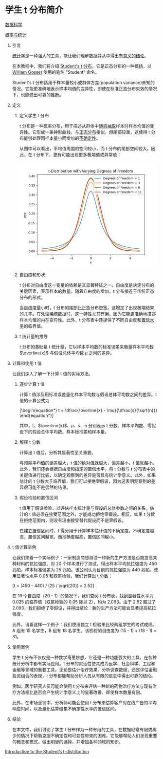 # 学生 t 分布简介

[数据科学](https://www.baeldung.com/cs/category/ai/data-science)

[概率与统计](https://www.baeldung.com/cs/tag/probability-and-statistics)

1. 引言

    [统计学](https://www.baeldung.com/cs/ml-statistics-significance)是一种强大的工具，能让我们理解数据并从中得出[有意义的结论](https://www.baeldung.com/cs/data-science)。

    在本教程中，我们将介绍 [Student's t 分布](https://en.wikipedia.org/wiki/Student%27s_t-distribution)，它是正态分布的一种概括，以 [William Gosset](https://en.wikipedia.org/wiki/William_Sealy_Gosset) 使用的笔名 "Student" 命名。

    Student's t 分布适用于样本量较小或群体方差(population variance)未知的情况。它能更准确地表示样本均值的变异性，即使在标准正态分布失效的情况下，也能做出可靠的推断。

2. 定义

    1. 定义学生 t 分布

        t 分布是一种概率分布，用于描述从群体中[随机抽取](https://www.baeldung.com/cs/randomness)样本时样本均值的变异性。它形成一条钟形曲线，与[正态分布](https://www.baeldung.com/cs/uniform-to-normal-distribution)相似，但尾部较重，这使得 t 分布能够处理因样本量小而增加的[不确定性](https://www.baeldung.com/cs/ml-information-gain)。

        从图中可以看出，平均值周围的空间较小，而 t 分布的尾部空间较大。因此，在 t 分布下，更有可能出现更多极端值或异常值：

        ![不同 df 的 t 分布](pic/Figure_1.webp)

    2. 自由度和形状

        t 分布对自由度这一变量的依赖是其显著特征之一。自由度是决定分布的关键因素，表示样本的数量。随着自由度的增加，t 分布接近于传统正态分布的形式。

        当自由度最小时，t 分布的尾部比正态分布更宽，这增加了出现极端结果的几率。在处理稀疏数据时，这一特性尤其有用，因为它能更准确地描述样本均值的内在变异性。此外，t 分布表中还提供了不同自由度和[置信水平](https://www.baeldung.com/cs/monte-carlo-simulation)的临界值。

    3. t 统计量的推导

        t 分布的基础是 t 统计量，它以样本平均数的标准误差来衡量样本平均数 $\overline{x}$ 与假设总体平均数 $\mu$ 之间的差异。

3. 计算和使用 t 值

    让我们深入了解一下计算 t 值的实际方法。

    1. 逐步计算 t 值

        计算 t 值涉及用标准误差量化样本平均数与假设总体平均数之间的差异。t 值的计算公式为

        \[\begin{equation*} t = \dfrac{\overline{x} - \mu}{\dfrac{s}{\sqrt{n}}} \end{equation*}\]

        其中，t、$\overline{x}$、$\mu$、s、n 分别表示 t 分数、样本平均数、零假设下的假设总体平均数、样本标准差和样本量。

    2. 解释 t 分数

        计算出 t 值后，分析其显著性至关重要。

        与预期平均值的偏差越大，t 值的绝对值就越大，偏差越小，t 值就越小。此外，我们还会根据自由度和指定的置信水平，将 t 分数与 t 分布表中的关键值进行比较，以确定观察到的差异是否具有统计学意义。此外，如果估计的 t 分数大于临界值，我们可以拒绝零假设，因为这表明观察到的差异很可能不是偶然的结果。

    3. 假设检验和置信区间

        t 值用于假设检验，以评估样本统计量与假设的总体参数之间的关系。估计的 t 值必须在接受范围之外，才能成功拒绝零假设。相反，如果 t 分数在拒绝范围内，则没有理由接受替代假设而不是零假设。

        在建立置信区间时，t 得分用于计算样本估计值的不确定度。不确定度越高，置信区间越宽，而准确度越高，置信区间越小。

4. t 值计算举例

    让我们来看一个实际例子：一家制造商想测试一种新的生产方法是否能提高某种材料的抗拉强度。对 20 个样本进行了测试，得出样本平均抗拉强度为 450 兆帕，样本标准偏差为 25 兆帕。该公司认为目前的抗拉强度为 440 兆帕。使用显著性水平 0.05 和双尾检验，我们计算出 t 分数：

    \[t = (450 - 440) / (25 / \sqrt{20}) = 2.52\]

    在 19 个自由度（20 - 1）的情况下，我们查阅 t 分布表，找到显著性水平为 0.025 的临界值（双尾检验的 0.05 除以 2），约为 2.093。由于 2.52 超过了 2.093，我们拒绝了零假设，并得出结论：新的生产方法可能会显著提高抗拉强度。

    此外，请看这样一个例子：我们使用独立 t 检验来比较两组学生的考试成绩。A 组有 15 名学生，B 组有 18 名学生。该检验的自由度为 (15 - 1) + (18 - 1) = 31。

5. 使用案例

    学生 t 分布不仅仅是一种数学奇思妙想，它还是一种功能强大的工具，在各种统计分析中都有实际应用。t 分布的灵活性使其成为医学、社会科学、工程和金融等领域的重要工具。无论是估计治疗效果、分析调查数据，还是评估金融投资组合的表现，t 分布都能帮助分析人员从有限的信息中得出可靠的结论。

    例如，医学研究人员可能会使用 t 分布来评估一种新的药物治疗方法与现有治疗方法相比是否会产生统计学意义上的显著改善，即使样本数量有限。

    此外，在市场营销中，分析师可能会使用 t 分布来估算客户对在线广告的平均响应时间，以及量化估算结果不确定性水平的置信区间。

6. 结论

    在本文中，我们讨论了学生 t 分布作为一种有用的工具，在数据经常有限或稀少的情况下帮助克服不确定性和可变性带来的困难。它能够帮助人们发现重要的概念和模式，做出明智的选择，并增加各种领域的知识。

[Introduction to the Student’s t-distribution](https://www.baeldung.com/cs/student-t-distribution)
